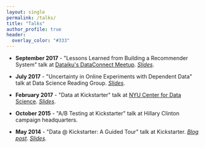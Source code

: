 ```yaml
---
layout: single
permalink: /talks/
title: "Talks"
author_profile: true
header:
  overlay_color: "#333"
---
```


- **September 2017** - "Lessons Learned from Building a Recommender System" talk at [Dataiku's DataConnect Meetup](https://www.meetup.com/Analytics-Data-Science-by-Dataiku-NY/events/242224909/). *[Slides](https://github.com/selftext/talks/blob/master/2017_09_14_dataiku_meetup/Lessons%20Learned%20from%20Building%20a%20Recommender%20System%20-%2009-14-17.pdf)*.

- **July 2017** - "Uncertainty in Online Experiments with Dependent Data" talk at Data Science Reading Group. *[Slides](https://github.com/selftext/talks/blob/master/2017_07_25_data_science_reading_group/Uncertainty%20in%20Online%20Experiments%20with%20Dependent%20Data%20-%20Data%20Science%20Reading%20Group%2007-25-17.pdf)*.

- **February 2017** - "Data at Kickstarter" talk at [NYU Center for Data Science](https://cds.nyu.edu/). *[Slides](https://github.com/selftext/talks/blob/master/2017_02_10_nyu_center_for_data_science/Company%20Information%20Session%20for%20NYU%20Center%20for%20Data%20Science%20-%2002-10-17.pdf)*.

- **October 2015** - "A/B Testing at Kickstarter" talk at Hillary Clinton campaign headquarters.

- **May 2014** - "Data @ Kickstarter: A Guided Tour" talk at Kickstarter. *[Blog post](https://kickstarter.engineering/data-kickstarter-a-guided-tour-14c7d7dc1eed)*. *[Slides](https://speakerdeck.com/fredbenenson/data-at-kickstarter-a-guided-tour)*.
